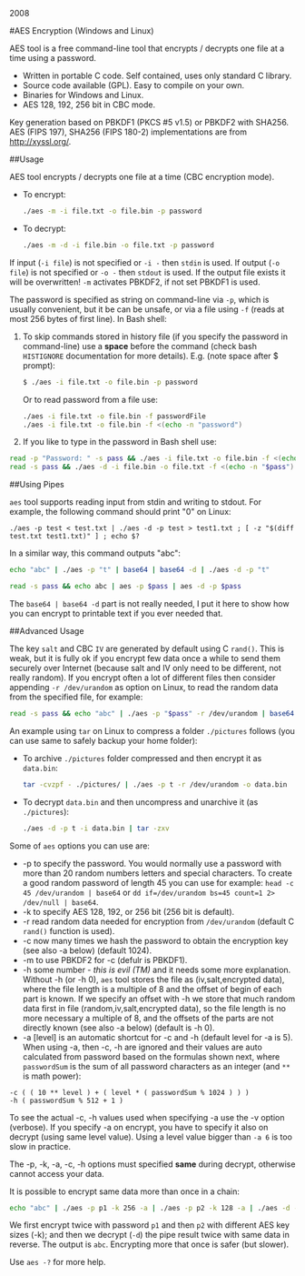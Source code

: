 2008

#AES Encryption (Windows and Linux)

<!--- tags: cpp encryption -->

AES tool is a free command-line tool that encrypts / decrypts one file at a time using a password.

* Written in portable C code. Self contained, uses only standard C library.
* Source code available (GPL). Easy to compile on your own.
* Binaries for Windows and Linux.
* AES 128, 192, 256 bit in CBC mode.

Key generation based on PBKDF1 (PKCS #5 v1.5) or PBKDF2 with SHA256. AES (FIPS 197), SHA256 (FIPS 180-2) implementations are from http://xyssl.org/.

##Usage

AES tool encrypts / decrypts one file at a time (CBC encryption mode).

* To encrypt:

  ```bash
  ./aes -m -i file.txt -o file.bin -p password
  ```

* To decrypt:

  ```bash
  ./aes -m -d -i file.bin -o file.txt -p password
  ```

If input (`-i file`) is not specified or `-i -` then `stdin` is used. If output (`-o file`) is not specified or `-o -` then `stdout` is used. If the output file exists it will be overwritten! `-m` activates PBKDF2, if not set PBKDF1 is used.

The password is specified as string on command-line via `-p`, which is usually convenient, but it be can be unsafe, or via a file using `-f` (reads at most 256 bytes of first line). In Bash shell:

1. To skip commands stored in history file (if you specify the password in command-line) use a **space** before the command (check bash `HISTIGNORE` documentation for more details). E.g. (note space after $ prompt): 

   ```bash
   $ ./aes -i file.txt -o file.bin -p password
   ```
   
   Or to read password from a file use:

   ```bash
   ./aes -i file.txt -o file.bin -f passwordFile
   ./aes -i file.txt -o file.bin -f <(echo -n "password")
   ```

1. If you like to type in the password in Bash shell use:
 ```bash
 read -p "Password: " -s pass && ./aes -i file.txt -o file.bin -f <(echo -n "$pass")
 read -s pass && ./aes -d -i file.bin -o file.txt -f <(echo -n "$pass")
 ```

##Using Pipes

`aes` tool supports reading input from stdin and writing to stdout. For example, the following command should print "0" on Linux:

```
./aes -p test < test.txt | ./aes -d -p test > test1.txt ; [ -z "$(diff test.txt test1.txt)" ] ; echo $?
```

In a similar way, this command outputs "abc":

```bash
echo "abc" | ./aes -p "t" | base64 | base64 -d | ./aes -d -p "t"

read -s pass && echo abc | aes -p $pass | aes -d -p $pass
```

The `base64 | base64 -d` part is not really needed, I put it here to show how you can encrypt to printable text if you ever needed that.

##Advanced Usage

The key `salt` and CBC `IV` are generated by default using C `rand()`. This is weak, but it is fully ok if you encrypt few data once a while to send them securely over Internet (because salt and IV only need to be different, not really random). If you encrypt often a lot of different files then consider appending `-r /dev/urandom` as option on Linux, to read the random data from the specified file, for example:

```bash
read -s pass && echo "abc" | ./aes -p "$pass" -r /dev/urandom | base64 | base64 -d | ./aes -d -p "$pass"
```

An example using `tar` on Linux to compress a folder `./pictures` follows (you can use same to safely backup your home folder):

* To archive `./pictures` folder compressed and then encrypt it as `data.bin`:

   ```bash
   tar -cvzpf - ./pictures/ | ./aes -p t -r /dev/urandom -o data.bin
   ```

* To decrypt `data.bin` and then uncompress and unarchive it (as `./pictures`):

   ```bash
   ./aes -d -p t -i data.bin | tar -zxv
   ```

Some of `aes` options you can use are:

* -p to specify the password. You would normally use a password with more than 20 random numbers letters and special characters. To create a good random password of length 45 you can use for example: ```head -c 45 /dev/urandom | base64``` or ```dd if=/dev/urandom bs=45 count=1 2> /dev/null | base64```.
* -k to specify AES 128, 192, or 256 bit (256 bit is default).
* -r read random data needed for encryption from `/dev/urandom` (default C `rand()` function is used).
* -c now many times we hash the password to obtain the encryption key (see also -a below) (default 1024).
* -m to use PBKDF2 for -c (defulr is PBKDF1).
* -h some number - *this is evil (TM)* and it needs some more explanation. Without -h (or -h 0), `aes` tool stores the file as (iv,salt,encrypted data), where the file length is a multiple of 8 and the offset of begin of each part is known. If we specify an offset with -h we store that much random data first in file (random,iv,salt,encrypted data), so the file length is no more necessary a multiple of 8, and the offsets of the parts are not directly known (see also -a below) (default is -h 0).
* -a [level] is an automatic shortcut for -c and -h (default level for -a is 5). When using -a, then -c, -h are ignored and their values are auto calculated from password based on the formulas shown next, where `passwordSum` is the sum of all password characters as an integer (and `**` is math power):

 ```
 -c ( ( 10 ** level ) + ( level * ( passwordSum % 1024 ) ) )
 -h ( passwordSum % 512 + 1 )
 ```
 To see the actual -c, -h values used when specifying -a use the -v option (verbose). If you specify -a on encrypt, you have to specify it also on decrypt (using same level value). Using a level value bigger than `-a 6` is too slow in practice.

The -p, -k, -a, -c, -h options must specified **same** during decrypt, otherwise cannot access your data.

It is possible to encrypt same data more than once in a chain:

```bash
echo "abc" | ./aes -p p1 -k 256 -a | ./aes -p p2 -k 128 -a | ./aes -d -p p2 -k 128 -a | ./aes -d -p p1 -k 256 -a
```

We first encrypt twice with password `p1` and then `p2` with different AES key sizes (-k); and then we decrypt (`-d`) the pipe result twice with same data in reverse. The output is `abc`. Encrypting more that once is safer (but slower).

Use `aes -?` for more help.

